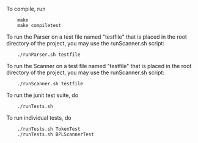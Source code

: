To compile, run

        make
        make compiletest

To run the Parser on a test file named "testfile" that is placed in the root
directory of the project, you may use the runScanner.sh script:

        ./runParser.sh testfile

To run the Scanner on a test file named "testfile" that is placed in the root
directory of the project, you may use the runScanner.sh script:

        ./runScanner.sh testfile

To run the junit test suite, do

        ./runTests.sh

To run individual tests, do

        ./runTests.sh TokenTest
        ./runTests.sh BPLScannerTest
